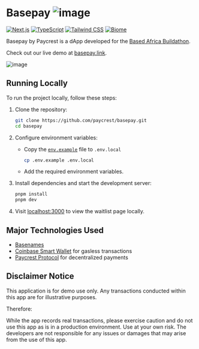 # Basepay ![image](https://github.com/paycrest/zap/assets/87664239/152fa090-fea7-4553-ba98-1fd3bf9cb4b9)

[![Next.js](https://img.shields.io/badge/-Next.js-61DAFB?logo=Next.js&logoColor=white&color=11172a)](https://nextjs.org/)
[![TypeScript](https://img.shields.io/badge/-TypeScript-FFA500?logo=TypeScript&logoColor=4678c8&color=11172a)](https://typescriptlang.org/)
[![Tailwind CSS](https://img.shields.io/badge/-Tailwind%20CSS-06B6D4?logo=Tailwind%20CSS&logoColor=60bdfa&color=11172a)](https://tailwindcss.com/)
[![Biome](https://img.shields.io/badge/-Biome-1d2b34?logo=Biome&logoColor=71a5fc&color=11172a)](https://biomejs.dev/)

Basepay by Paycrest is a dApp developed for the [Based Africa Buildathon](https://based-africa.devfolio.co/).

Check out our live demo at [basepay.link](https://www.basepay.link).

![image](https://based-africa.devfolio.co/_next/image?url=https%3A%2F%2Fassets.devfolio.co%2Fhackathons%2Fb95da37a3a1a4fb9adb82d7d9f6d80e9%2Fassets%2Fcover%2F733.png&w=1440&q=100)

## Running Locally

To run the project locally, follow these steps:

1. Clone the repository:

   ```bash
   git clone https://github.com/paycrest/basepay.git
   cd basepay
   ```

2. Configure environment variables:

   - Copy the [`env.example`](.env.example) file to `.env.local`

     ```bash
     cp .env.example .env.local
     ```

   - Add the required environment variables.

3. Install dependencies and start the development server:

   ```bash
   pnpm install
   pnpm dev
   ```

4. Visit [localhost:3000](http://localhost:3000) to view the waitlist page locally.

## Major Technologies Used

- [Basenames](https://base.org/names)
- [Coinbase Smart Wallet](https://www.smartwallet.dev) for gasless transactions
- [Paycrest Protocol](https://paycrest.io) for decentralized payments

## Disclaimer Notice

This application is for demo use only. Any transactions conducted within this app are for illustrative purposes.

Therefore:

While the app records real transactions, please exercise caution and do not use this app as is in a production environment. Use at your own risk. The developers are not responsible for any issues or damages that may arise from the use of this app.
